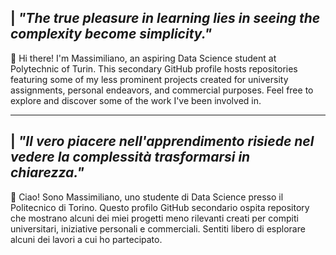 ## | *"The true pleasure in learning lies in seeing the complexity become simplicity."*

👋 Hi there! I'm Massimiliano, an aspiring Data Science student at Polytechnic of Turin. This secondary GitHub profile hosts repositories featuring some of my less prominent projects created for university assignments, personal endeavors, and commercial purposes. Feel free to explore and discover some of the work I've been involved in.

---

## | *"Il vero piacere nell'apprendimento risiede nel vedere la complessità trasformarsi in chiarezza."*

👋 Ciao! Sono Massimiliano, uno studente di Data Science presso il Politecnico di Torino. Questo profilo GitHub secondario ospita repository che mostrano alcuni dei miei progetti meno rilevanti creati per compiti universitari, iniziative personali e commerciali. Sentiti libero di esplorare alcuni dei lavori a cui ho partecipato.
